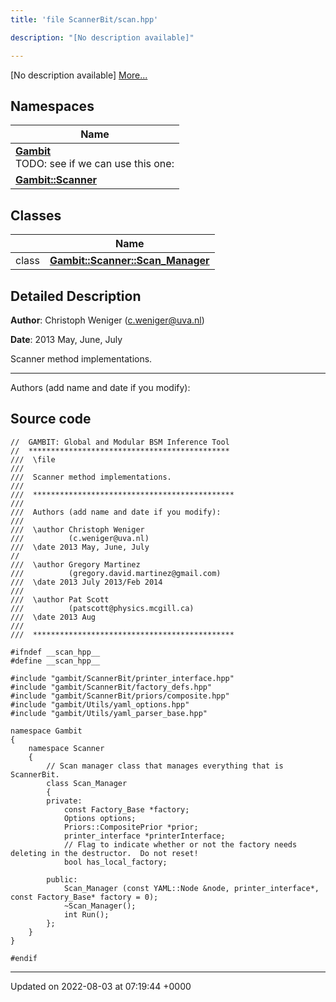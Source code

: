 ```yaml
---
title: 'file ScannerBit/scan.hpp'

description: "[No description available]"

---
```







[No description available] [More...](#detailed-description)

## Namespaces

| Name           |
| -------------- |
| **[Gambit](/documentation/code/gambit_2.2/namespaces/namespacegambit/)** <br>TODO: see if we can use this one:  |
| **[Gambit::Scanner](/documentation/code/gambit_2.2/namespaces/namespacegambit_1_1scanner/)**  |

## Classes

|                | Name           |
| -------------- | -------------- |
| class | **[Gambit::Scanner::Scan_Manager](/documentation/code/gambit_2.2/classes/classgambit_1_1scanner_1_1scan__manager/)**  |

## Detailed Description


**Author**: Christoph Weniger ([c.weniger@uva.nl](mailto:c.weniger@uva.nl)) 

**Date**: 2013 May, June, July 

Scanner method implementations.



------------------

Authors (add name and date if you modify):




## Source code

```
//  GAMBIT: Global and Modular BSM Inference Tool
//  *********************************************
///  \file
///
///  Scanner method implementations.
///
///  *********************************************
///
///  Authors (add name and date if you modify):
///   
///  \author Christoph Weniger
///          (c.weniger@uva.nl)
///  \date 2013 May, June, July
//
///  \author Gregory Martinez
///          (gregory.david.martinez@gmail.com)
///  \date 2013 July 2013/Feb 2014
///
///  \author Pat Scott
///          (patscott@physics.mcgill.ca)
///  \date 2013 Aug
///
///  *********************************************

#ifndef __scan_hpp__
#define __scan_hpp__

#include "gambit/ScannerBit/printer_interface.hpp"
#include "gambit/ScannerBit/factory_defs.hpp"
#include "gambit/ScannerBit/priors/composite.hpp"
#include "gambit/Utils/yaml_options.hpp"
#include "gambit/Utils/yaml_parser_base.hpp"

namespace Gambit
{
    namespace Scanner
    {       
        // Scan manager class that manages everything that is ScannerBit.
        class Scan_Manager
        {
        private:
            const Factory_Base *factory;
            Options options;
            Priors::CompositePrior *prior;
            printer_interface *printerInterface;
            // Flag to indicate whether or not the factory needs deleting in the destructor.  Do not reset!
            bool has_local_factory;

        public:
            Scan_Manager (const YAML::Node &node, printer_interface*, const Factory_Base* factory = 0);
            ~Scan_Manager();
            int Run();                       
        };             
    }
}

#endif
```


-------------------------------

Updated on 2022-08-03 at 07:19:44 +0000
